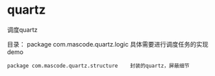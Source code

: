 # quartz
调度quartz

目录：
    package com.mascode.quartz.logic        具体需要进行调度任务的实现demo

    package com.mascode.quartz.structure    封装的quartz，屏蔽细节
